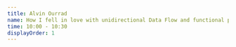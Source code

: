 ```yaml
---
title: Alvin Ourrad
name: How I fell in love with unidirectional Data Flow and functional programming (+ WebGL demo) 
time: 10:00 - 10:30
displayOrder: 1
---
```

